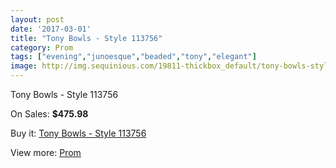 ```yaml
---
layout: post
date: '2017-03-01'
title: "Tony Bowls - Style 113756"
category: Prom
tags: ["evening","junoesque","beaded","tony","elegant"]
image: http://img.sequinious.com/19811-thickbox_default/tony-bowls-style-113756.jpg
---
```

Tony Bowls - Style 113756

On Sales: **$475.98**
<a href="https://www.sequinious.com/prom/8922-tony-bowls-style-113756.html"><amp-img layout="responsive" width="600" height="600" src="//img.sequinious.com/19811-thickbox_default/tony-bowls-style-113756.jpg" alt="Tony Bowls - Style 113756 0" /></a>
<a href="https://www.sequinious.com/prom/8922-tony-bowls-style-113756.html"><amp-img layout="responsive" width="600" height="600" src="//img.sequinious.com/19817-thickbox_default/tony-bowls-style-113756.jpg" alt="Tony Bowls - Style 113756 1" /></a>
<a href="https://www.sequinious.com/prom/8922-tony-bowls-style-113756.html"><amp-img layout="responsive" width="600" height="600" src="//img.sequinious.com/19816-thickbox_default/tony-bowls-style-113756.jpg" alt="Tony Bowls - Style 113756 2" /></a>
<a href="https://www.sequinious.com/prom/8922-tony-bowls-style-113756.html"><amp-img layout="responsive" width="600" height="600" src="//img.sequinious.com/19815-thickbox_default/tony-bowls-style-113756.jpg" alt="Tony Bowls - Style 113756 3" /></a>
<a href="https://www.sequinious.com/prom/8922-tony-bowls-style-113756.html"><amp-img layout="responsive" width="600" height="600" src="//img.sequinious.com/19814-thickbox_default/tony-bowls-style-113756.jpg" alt="Tony Bowls - Style 113756 4" /></a>
<a href="https://www.sequinious.com/prom/8922-tony-bowls-style-113756.html"><amp-img layout="responsive" width="600" height="600" src="//img.sequinious.com/19813-thickbox_default/tony-bowls-style-113756.jpg" alt="Tony Bowls - Style 113756 5" /></a>
<a href="https://www.sequinious.com/prom/8922-tony-bowls-style-113756.html"><amp-img layout="responsive" width="600" height="600" src="//img.sequinious.com/19812-thickbox_default/tony-bowls-style-113756.jpg" alt="Tony Bowls - Style 113756 6" /></a>

Buy it: [Tony Bowls - Style 113756](https://www.sequinious.com/prom/8922-tony-bowls-style-113756.html "Tony Bowls - Style 113756")

View more: [Prom](https://www.sequinious.com/7-prom "Prom")
